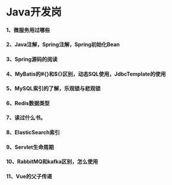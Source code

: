 # Java开发岗

#### 1、微服务用过哪些

#### 2、Java注解，Spring注解，Spring初始化Bean

#### 3、Spring源码的阅读

#### 4、MyBatis的#{}和${}区别，动态SQL使用，JdbcTemplate的使用

#### 5、MySQL索引的了解，乐观锁与悲观锁

#### 6、Redis数据类型

#### 7、读过什么书。

#### 8、ElasticSearch索引

#### 9、Servlet生命周期

#### 10、RabbitMQ和kafka区别，怎么使用

#### 11、Vue的父子传递
